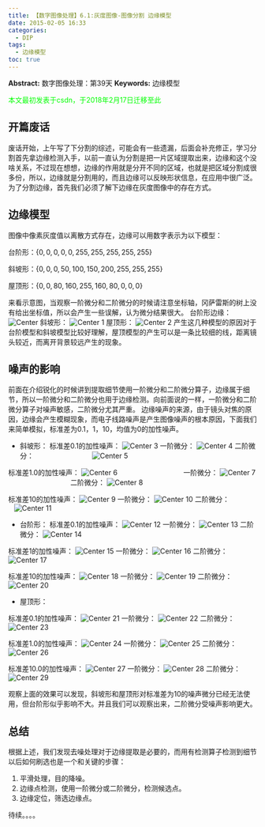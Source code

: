 ```yaml
---
title: 【数字图像处理】6.1:灰度图像-图像分割 边缘模型
date: 2015-02-05 16:33
categories:
  - DIP
tags:
  - 边缘模型
toc: true
---
```

**Abstract:** 数字图像处理：第39天
**Keywords:** 边缘模型
<!--more-->
<font color="00FF00">本文最初发表于csdn，于2018年2月17日迁移至此</font>
## 开篇废话
废话开始，上午写了下分割的综述，可能会有一些遗漏，后面会补充修正，学习分割首先拿边缘检测入手，以前一直认为分割是把一片区域提取出来，边缘和这个没啥关系，不过现在想想，边缘的作用就是分开不同的区域，也就是把区域分割成很多份，所以，边缘就是分割用的，而且边缘可以反映形状信息，在应用中很广泛。为了分割边缘，首先我们必须了解下边缘在灰度图像中的存在方式。

## 边缘模型
图像中像素灰度值以离散方式存在，边缘可以用数字表示为以下模型：

台阶形：$\{0,0,0,0,0,255,255,255,255,255\}$

斜坡形：$\{0,0,0,50,100,150,200,255,255,255\}$

屋顶形：$\{0,0,80,160,255,160,80,0,0,0\}$

来看示意图，当观察一阶微分和二阶微分的时候请注意坐标轴，冈萨雷斯的树上没有给出坐标值，所以会产生一些误解，认为微分结果很大。
台阶形边缘：
![Center][]
斜坡形：
![Center 1][]
屋顶形：
![Center 2][]
产生这几种模型的原因对于台阶模型和斜坡模型比较好理解，屋顶模型的产生可以是一条比较细的线，距离镜头较近，而离开背景较远产生的现象。
## 噪声的影响
前面在介绍锐化的时候讲到提取细节使用一阶微分和二阶微分算子，边缘属于细节，所以一阶微分和二阶微分也用于边缘检测。向前面说的一样，一阶微分和二阶微分算子对噪声敏感，二阶微分尤其严重。
边缘噪声的来源，由于镜头对焦的原因，边缘会产生模糊现象，而电子线路噪声是产生图像噪声的根本原因，下面我们来简单模拟，标准差为0.1，1，10，均值为0的加性噪声。
 * 斜坡形：
标准差0.1的加性噪声：
![Center 3][]
一阶微分：
![Center 4][]
二阶微分：                             
![Center 5][]

标准差1.0的加性噪声：
![Center 6][]                                 
一阶微分：
![Center 7][]                               
二阶微分：
![Center 8][]


标准差10的加性噪声：
![Center 9][]
一阶微分：
![Center 10][]
二阶微分：               
![Center 11][]

 *  台阶形：
标准差0.1的加性噪声：
![Center 12][]
一阶微分：
![Center 13][]
二阶微分：
![Center 14][] 

标准差1的加性噪声：
![Center 15][]
一阶微分：
![Center 16][]
二阶微分：
![Center 17][] 

标准差10的加性噪声：
![Center 18][]
一阶微分：
![Center 19][]
二阶微分：
![Center 20][]

 *  屋顶形：

标准差0.1的加性噪声：
![Center 21][]
一阶微分：
![Center 22][]
二阶微分：
![Center 23][] 

标准差1.0的加性噪声：
![Center 24][]
一阶微分：
![Center 25][]
二阶微分：
![Center 26][] 

标准差10.0的加性噪声：
![Center 27][]
一阶微分：
![Center 28][]
二阶微分：
![Center 29][]

观察上面的效果可以发现，斜坡形和屋顶形对标准差为10的噪声微分已经无法使用，但台阶形似乎影响不大。并且我们可以观察出来，二阶微分受噪声影响更大。
## 总结
根据上述，我们发现去噪处理对于边缘提取是必要的，而用有检测算子检测到细节以后如何刷选也是一个和关键的步骤：

1. 平滑处理，目的降噪。
2. 边缘点检测，使用一阶微分或二阶微分，检测候选点。
3. 边缘定位，筛选边缘点。

待续。。。。



[Center]: DIP-6-1-灰度图像-图像分割-边缘模型/20150205151021004.png
[Center 1]: DIP-6-1-灰度图像-图像分割-边缘模型/20150205151044448.png
[Center 2]: DIP-6-1-灰度图像-图像分割-边缘模型/20150205151101049.png
[Center 3]: DIP-6-1-灰度图像-图像分割-边缘模型/20150205152709312.png
[Center 4]: DIP-6-1-灰度图像-图像分割-边缘模型/20150205152715643.png
[Center 5]: DIP-6-1-灰度图像-图像分割-边缘模型/20150205152719951.png
[Center 6]: DIP-6-1-灰度图像-图像分割-边缘模型/20150205152840790.png
[Center 7]: DIP-6-1-灰度图像-图像分割-边缘模型/20150205152849696.png
[Center 8]: DIP-6-1-灰度图像-图像分割-边缘模型/20150205152855592.png
[Center 9]: DIP-6-1-灰度图像-图像分割-边缘模型/20150205154004742.png
[Center 10]: DIP-6-1-灰度图像-图像分割-边缘模型/20150205154023774.png
[Center 11]: DIP-6-1-灰度图像-图像分割-边缘模型/20150205154043587.png
[Center 12]: DIP-6-1-灰度图像-图像分割-边缘模型/20150205154555507.png
[Center 13]: DIP-6-1-灰度图像-图像分割-边缘模型/20150205154545585.png
[Center 14]: DIP-6-1-灰度图像-图像分割-边缘模型/20150205154538191.png
[Center 15]: DIP-6-1-灰度图像-图像分割-边缘模型/20150205154530703.png
[Center 16]: DIP-6-1-灰度图像-图像分割-边缘模型/20150205154524260.png
[Center 17]: DIP-6-1-灰度图像-图像分割-边缘模型/20150205154517349.png
[Center 18]: DIP-6-1-灰度图像-图像分割-边缘模型/20150205154509707.png
[Center 19]: DIP-6-1-灰度图像-图像分割-边缘模型/20150205154503187.png
[Center 20]: DIP-6-1-灰度图像-图像分割-边缘模型/20150205154457883.png
[Center 21]: DIP-6-1-灰度图像-图像分割-边缘模型/20150205155323573.png
[Center 22]: DIP-6-1-灰度图像-图像分割-边缘模型/20150205155312591.png
[Center 23]: DIP-6-1-灰度图像-图像分割-边缘模型/20150205155305820.png
[Center 24]: DIP-6-1-灰度图像-图像分割-边缘模型/20150205155256647.png
[Center 25]: DIP-6-1-灰度图像-图像分割-边缘模型/20150205155251715.png
[Center 26]: DIP-6-1-灰度图像-图像分割-边缘模型/20150205155245725.png
[Center 27]: DIP-6-1-灰度图像-图像分割-边缘模型/20150205155239984.png
[Center 28]: DIP-6-1-灰度图像-图像分割-边缘模型/20150205155234196.png
[Center 29]: DIP-6-1-灰度图像-图像分割-边缘模型/20150205155228674.png
